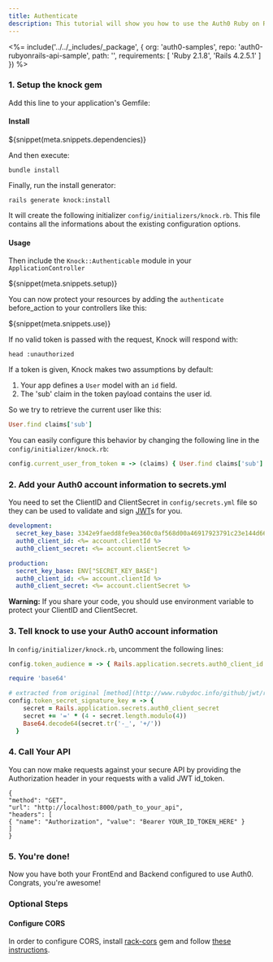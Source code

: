 ```yaml
---
title: Authenticate
description: This tutorial will show you how to use the Auth0 Ruby on Rails SDK to add authentication and authorization to your API.
---
```


<%= include('../../_includes/_package', {
  org: 'auth0-samples',
  repo: 'auth0-rubyonrails-api-sample',
  path: '',
  requirements: [
    'Ruby 2.1.8',
    'Rails 4.2.5.1'
  ]
}) %>

### 1. Setup the knock gem

Add this line to your application's Gemfile:

#### Install

${snippet(meta.snippets.dependencies)}

And then execute:
```
bundle install
```

Finally, run the install generator:
```
rails generate knock:install
```

It will create the following initializer `config/initializers/knock.rb`.
This file contains all the informations about the existing configuration options.

#### Usage

Then include the `Knock::Authenticable` module in your `ApplicationController`

${snippet(meta.snippets.setup)}

You can now protect your resources by adding the `authenticate` before_action
to your controllers like this:

${snippet(meta.snippets.use)}

If no valid token is passed with the request, Knock will respond with:

```
head :unauthorized
```

If a token is given, Knock makes two assumptions by default:

1. Your app defines a `User` model with an `id` field.
2. The 'sub' claim in the token payload contains the user id.

So we try to retrieve the current user like this:

```ruby
User.find claims['sub']
```

You can easily configure this behavior by changing the following line in the `config/initializer/knock.rb`:

```ruby
config.current_user_from_token = -> (claims) { User.find claims['sub'] }
```

### 2. Add your Auth0 account information to secrets.yml

You need to set the ClientID and ClientSecret in `config/secrets.yml` file so they can be used to validate and sign [JWT](/jwt)s for you.

```yaml
development:
  secret_key_base: 3342e9faedd8fe9ea360c0af568d00a46917923791c23e144d66849b272d2ff63e743f9bb209dab7d6e732bb5f919e46e3fe552b8919140805bb89c346e68876,
  auth0_client_id: <%= account.clientId %>
  auth0_client_secret: <%= account.clientSecret %>

production:
  secret_key_base: ENV["SECRET_KEY_BASE"]
  auth0_client_id: <%= account.clientId %>
  auth0_client_secret: <%= account.clientSecret %>
```

**Warning:**
If you share your code, you should use environment variable to protect your ClientID and ClientSecret.

### 3. Tell knock to use your Auth0 account information

In `config/initializer/knock.rb`, uncomment the following lines:

```ruby
config.token_audience = -> { Rails.application.secrets.auth0_client_id }
```

```ruby
require 'base64'

# extracted from original [method](http://www.rubydoc.info/github/jwt/ruby-jwt/JWT.base64url_decode)
config.token_secret_signature_key = -> {
    secret = Rails.application.secrets.auth0_client_secret
    secret += '=' * (4 - secret.length.modulo(4))
    Base64.decode64(secret.tr('-_', '+/'))
  }
```

### 4. Call Your API
You can now make requests against your secure API by providing the Authorization header in your requests with a valid JWT id_token.
```har
{
"method": "GET",
"url": "http://localhost:8000/path_to_your_api",
"headers": [
{ "name": "Authorization", "value": "Bearer YOUR_ID_TOKEN_HERE" }
]
}
```

### 5. You're done!

Now you have both your FrontEnd and Backend configured to use Auth0. Congrats, you're awesome!

### Optional Steps
#### Configure CORS

In order to configure CORS, install [rack-cors](https://github.com/cyu/rack-cors) gem and follow [these instructions](https://github.com/cyu/rack-cors#rails).
